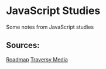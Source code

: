 # JavaScript Studies

Some notes from JavaScript studies

## Sources:

[Roadmap](https://roadmap.sh/javascript)
[Traversy Media](https://www.youtube.com/watch?v=hdI2bqOjy3c&list=WL&index=1&t=2213s&ab_channel=TraversyMedia)
